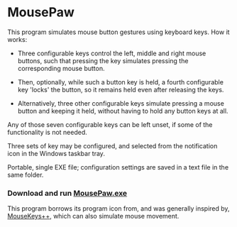 # MousePaw

This program simulates mouse button gestures using keyboard keys.  How it works:

- Three configurable keys control the left, middle and right mouse buttons, such that pressing the key simulates pressing the corresponding mouse button.

- Then, optionally, while such a button key is held, a fourth configurable key 'locks' the button, so it remains held even after releasing the keys.

- Alternatively, three other configurable keys simulate pressing a mouse button and keeping it held, without having to hold any button keys at all.

Any of those seven configurable keys can be left unset, if some of the functionality is not needed.

Three sets of key may be configured, and selected from the notification icon in the Windows taskbar tray.

Portable, single EXE file; configuration settings are saved in a text file in the same folder.

### Download and run [MousePaw.exe](https://github.com/spaceflint7/MousePaw/raw/master/MousePaw.exe)

This program borrows its program icon from, and was generally inspired by, [MouseKeys++](https://github.com/DarthBrento/MouseKeysPlusPlus), which can also simulate mouse movement.
